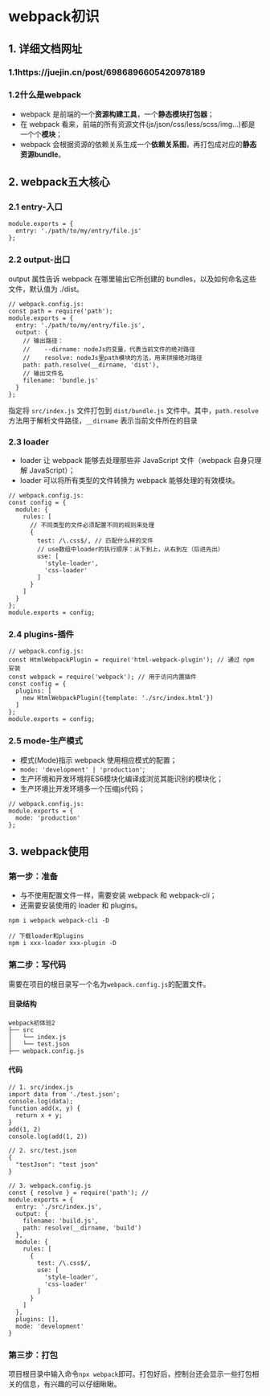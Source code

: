 # webpack初识

## 1. 详细文档网址

### 1.1https://juejin.cn/post/6986896605420978189

### 1.2什么是webpack

- webpack 是前端的一个**资源构建工具**，一个**静态模块打包器**；
- 在 webpack 看来，前端的所有资源文件(js/json/css/less/scss/img...)都是一个个**模块**；
- webpack 会根据资源的依赖关系生成一个**依赖关系图**，再打包成对应的**静态资源bundle**。

## 2. webpack五大核心

### 2.1 entry-入口

```
module.exports = {
  entry: './path/to/my/entry/file.js'
};
```

### 2.2 output-出口

output 属性告诉 webpack 在哪里输出它所创建的 bundles，以及如何命名这些文件，默认值为 ./dist。

```
// webpack.config.js:
const path = require('path');
module.exports = {
  entry: './path/to/my/entry/file.js',
  output: {
    // 输出路径：
    //    --dirname: nodeJs的变量，代表当前文件的绝对路径
    //    resolve: nodeJs里path模块的方法，用来拼接绝对路径
    path: path.resolve(__dirname, 'dist'),
    // 输出文件名
    filename: 'bundle.js'
  }
};
```

指定将 `src/index.js` 文件打包到 `dist/bundle.js` 文件中。其中，`path.resolve` 方法用于解析文件路径，`__dirname` 表示当前文件所在的目录

### 2.3 loader

- loader 让 webpack 能够去处理那些非 JavaScript 文件（webpack 自身只理解 JavaScript）；
- loader 可以将所有类型的文件转换为 webpack 能够处理的有效模块。

```
// webpack.config.js:
const config = {
  module: {
    rules: [
      // 不同类型的文件必须配置不同的规则来处理
      {
        test: /\.css$/, // 匹配什么样的文件
        // use数组中loader的执行顺序：从下到上，从右到左（后进先出）
        use: [
          'style-loader', 
          'css-loader' 
        ]
      }
    ]
  }
};
module.exports = config;
```



### 2.4 plugins-插件

```
// webpack.config.js:
const HtmlWebpackPlugin = require('html-webpack-plugin'); // 通过 npm 安装
const webpack = require('webpack'); // 用于访问内置插件
const config = {
  plugins: [
    new HtmlWebpackPlugin({template: './src/index.html'})
  ]
};
module.exports = config;
```



### 2.5 mode-生产模式

- 模式(Mode)指示 webpack 使用相应模式的配置；
- `mode: 'development' | 'production'`;
- 生产环境和开发环境将ES6模块化编译成浏览其能识别的模块化；
- 生产环境比开发环境多一个压缩js代码；

```
// webpack.config.js:
module.exports = {
  mode: 'production'
};
```

## 3. webpack使用

### 第一步：准备

- 与不使用配置文件一样，需要安装 webpack 和 webpack-cli；
- 还需要安装使用的 loader 和 plugins。

```
npm i webpack webpack-cli -D

// 下载loader和plugins
npm i xxx-loader xxx-plugin -D
```

### 第二步：写代码

需要在项目的根目录写一个名为`webpack.config.js`的配置文件。

#### 目录结构

```
webpack初体验2
├── src
│   └── index.js
│   └── test.json
├── webpack.config.js
```

#### 代码

```
// 1. src/index.js
import data from './test.json';
console.log(data);
function add(x, y) {
  return x + y;
}
add(1, 2)
console.log(add(1, 2))

// 2. src/test.json
{
  "testJson": "test json"
}

// 3. webpack.config.js
const { resolve } = require('path'); // 
module.exports = {
  entry: './src/index.js',
  output: {
    filename: 'build.js',
    path: resolve(__dirname, 'build')
  },
  module: {
    rules: [
      {
        test: /\.css$/,
        use: [
          'style-loader',
          'css-loader' 
        ]
      }
    ]
  },
  plugins: [],
  mode: 'development'
}
```

### 第三步：打包

项目根目录中输入命令`npx webpack`即可。打包好后，控制台还会显示一些打包相关的信息，有兴趣的可以仔细瞅瞅。